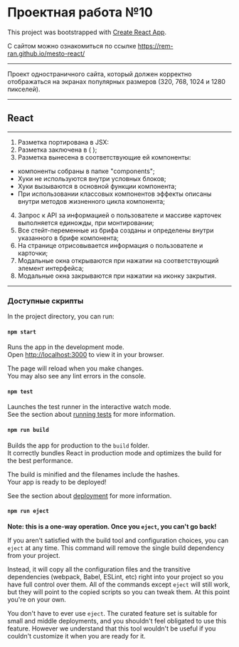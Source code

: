 # Проектная работа №10

This project was bootstrapped with [Create React App](https://github.com/facebook/create-react-app).

С сайтом можно ознакомиться по ссылке https://rem-ran.github.io/mesto-react/

---

Проект одностраничного сайта, который должен корректно отображаться на экранах популярных размеров (320, 768, 1024 и 1280 пикселей).

---

## React

---

1. Разметка портирована в JSX:
2. Разметка заключена в ( );
3. Разметка вынесена в соответствующие ей компоненты:
  - компоненты собраны в папке "components";
  - Хуки не используются внутри условных блоков;
  - Хуки вызываются в основной функции компонента;
  - При использовании классовых компонентов эффекты описаны внутри методов жизненного цикла
    компонента;
4. Запрос к API за информацией о пользователе и массиве карточек выполняется единожды, при монтировании;
5. Все стейт-переменные из брифа созданы и определены внутри указанного в брифе компонента;
6. На странице отрисовывается информация о пользователе и карточки;
7. Модальные окна открываются при нажатии на соответствующий элемент интерфейса;
8. Модальные окна закрываются при нажатии на иконку закрытия.

---

### Доступные скрипты

In the project directory, you can run:

#### `npm start`

Runs the app in the development mode.\
Open [http://localhost:3000](http://localhost:3000) to view it in your browser.

The page will reload when you make changes.\
You may also see any lint errors in the console.

#### `npm test`

Launches the test runner in the interactive watch mode.\
See the section about [running tests](https://facebook.github.io/create-react-app/docs/running-tests) for more information.

#### `npm run build`

Builds the app for production to the `build` folder.\
It correctly bundles React in production mode and optimizes the build for the best performance.

The build is minified and the filenames include the hashes.\
Your app is ready to be deployed!

See the section about [deployment](https://facebook.github.io/create-react-app/docs/deployment) for more information.

#### `npm run eject`

**Note: this is a one-way operation. Once you `eject`, you can't go back!**

If you aren't satisfied with the build tool and configuration choices, you can `eject` at any time. This command will remove the single build dependency from your project.

Instead, it will copy all the configuration files and the transitive dependencies (webpack, Babel, ESLint, etc) right into your project so you have full control over them. All of the commands except `eject` will still work, but they will point to the copied scripts so you can tweak them. At this point you're on your own.

You don't have to ever use `eject`. The curated feature set is suitable for small and middle deployments, and you shouldn't feel obligated to use this feature. However we understand that this tool wouldn't be useful if you couldn't customize it when you are ready for it.
